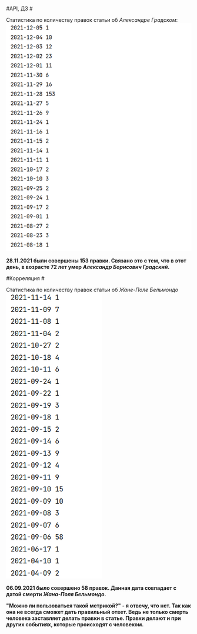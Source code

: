 #API, ДЗ #

Статистика по количеству правок статьи об *Александре Градском*: ![img.png](img.png) 

**28.11.2021 были совершены 153 правки. Связано это с тем, что в этот день, в возрасте 72 лет умер *Александр Борисович Градский*.**

#Корреляция #

Статистика по количеству правок статьи об *Жане-Поле Бельмондо* ![img_2.png](img_2.png)

**06.09.2021 было совершено 58 правок. Данная дата совпадает с датой смерти *Жана-Поля Бельмондо*.**

**"Можно ли пользоваться такой метрикой?" - я отвечу, что нет. Так как она не всегда сможет дать правильный ответ. Ведь не только смерть человека заставляет делать правки в статье. Правки делают и при других событиях, которые происходят с человеком.**
